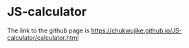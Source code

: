 # JS-calculator
The link to the github page is
https://chukwujike.github.io/JS-calculator/calculator.html
